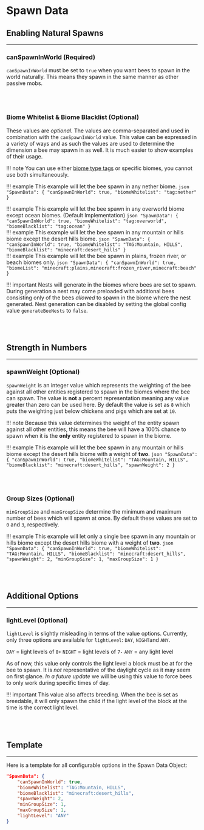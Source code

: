 # **Spawn Data**

## **Enabling Natural Spawns**
***


### **canSpawnInWorld** (Required)

`canSpawnInWorld` must be set to `true` when you want bees to spawn in the world naturally. This means they spawn in the same manner as other passive mobs.

<br>
<br>

### **Biome Whitelist & Biome Blacklist** (Optional)

These values are *optional.* The values are comma-separated and used in combination with the `canSpawnInWorld` value. This value can be expressed in a variety of ways and as such the values are used to determine the dimension a bee may spawn in as well. It is much easier to show examples of their usage.

!!! note
	You can use either [biome type tags](https://wiki.resourcefulbees.com/en/1.16.3/extra_stuff/biome_tags/) or specific biomes, you cannot use both simultaneously.

!!! example
	This example will let the bee spawn in any nether biome.
	```json
	"SpawnData": {
		"canSpawnInWorld": true,
		"biomeWhitelist": "tag:nether"
	}
	```
<br>

!!! example
	This example will let the bee spawn in any overworld biome except ocean biomes. (Default Implementation)
	```json
	"SpawnData": {
		"canSpawnInWorld": true,
		"biomeWhitelist": "tag:overworld",
		"biomeBlacklist": "tag:ocean"
	}
	```
<br>
!!! example
	This example will let the bee spawn in any mountain or hills biome except the desert hills biome.
	```json
	"SpawnData": {
		"canSpawnInWorld": true,
		"biomeWhitelist": "TAG:Mountain, HILLS",
		"biomeBlacklist": "minecraft:desert_hills"
	}
	```
<br>
!!! example
	This example will let the bee spawn in plains, frozen river, or beach biomes only.
	```json
	"SpawnData": {
		"canSpawnInWorld": true,
		"biomeList": "minecraft:plains,minecraft:frozen_river,minecraft:beach"
	}
	```
<br>

!!! important 
	Nests will generate in the biomes where bees are set to spawn. During generation a nest may come preloaded with additional bees consisting only of the bees *allowed* to spawn in the biome where the nest generated. Nest generation can be disabled by setting the global config value `generateBeeNests` to `false`.

<br>
<br>

## **Strength in Numbers**
***

### **spawnWeight** (Optional)

`spawnWeight` is an integer value which represents the weighting of the bee against all other entities registered to spawn in the biomes where the bee can spawn. The value is **not** a percent representation meaning any value greater than zero can be used here. By default the value is set as `8` which puts the weighting just below chickens and pigs which are set at `10`.

!!! note
	Because this value determines the weight of the entity spawn against all other entities, this means the bee will have a 100% chance to spawn when it is the **only** entity registered to spawn in the biome.

!!! example
	This example will let the bee spawn in any mountain or hills biome except the desert hills biome with a weight of **two**.
	```json
	"SpawnData": {
		"canSpawnInWorld": true,
		"biomeWhitelist": "TAG:Mountain, HILLS",
		"biomeBlacklist": "minecraft:desert_hills",
		"spawnWeight": 2
	}
	```

<br>
<br>

### **Group Sizes** (Optional)

`minGroupSize` and `maxGroupSize` determine the minimum and maximum number of bees which will spawn at once. By default these values are set to `0` and `3`, respectively.

!!! example
	This example will let only a single bee spawn in any mountain or hills biome except the desert hills biome with a weight of **two**.
	```json
	"SpawnData": {
		"canSpawnInWorld": true,
		"biomeWhitelist": "TAG:Mountain, HILLS",
		"biomeBlacklist": "minecraft:desert_hills",
		"spawnWeight": 2,
		"minGroupSize": 1,
		"maxGroupSize": 1
	}
	```

<br>
<br>

## **Additional Options**
***

### **lightLevel** (Optional)

`lightLevel` is slightly misleading in terms of the value options. Currently, only three options are available for `lightLevel`: `DAY`, `NIGHT`and `ANY`.

`DAY` = light levels of `8+`
`NIGHT` = light levels of `7-`
`ANY` = any light level

As of now, this value only controls the light level a block must be at for the bee to spawn. It is *not* representative of the daylight cycle as it may seem on first glance. *In a future update* we will be using this value to force bees to only work during specific times of day.

!!! important 
	This value also affects breeding. When the bee is set as breedable, it will only spawn the child if the light level of the block at the time is the correct light level.

<br>
<br>

## **Template**
***

Here is a template for all configurable options in the Spawn Data Object:

```json
"SpawnData": {
	"canSpawnInWorld": true,
	"biomeWhitelist": "TAG:Mountain, HILLS",
	"biomeBlacklist": "minecraft:desert_hills",
	"spawnWeight": 2,
	"minGroupSize": 1,
	"maxGroupSize": 1,
	"lightLevel": "ANY"
}
```
<!--stackedit_data:
eyJoaXN0b3J5IjpbNzU0Nzc3MjQyLC0xOTIxMTgxOTYzLDE5Mj
g5NTcyMDcsMTY4NDYzMzA3MV19
-->
